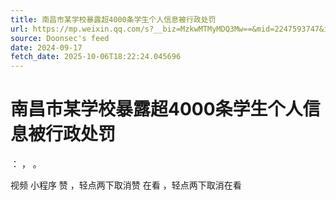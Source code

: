```yaml
---
title: 南昌市某学校暴露超4000条学生个人信息被行政处罚
url: https://mp.weixin.qq.com/s?__biz=MzkwMTMyMDQ3Mw==&mid=2247593747&idx=1&sn=43b12d126e18dad4fce842d9553cbae7
source: Doonsec's feed
date: 2024-09-17
fetch_date: 2025-10-06T18:22:24.045696
---
```


# 南昌市某学校暴露超4000条学生个人信息被行政处罚

：
，
。

视频
小程序
赞
，轻点两下取消赞
在看
，轻点两下取消在看